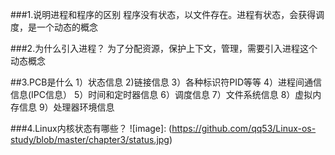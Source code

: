 ###1.说明进程和程序的区别
程序没有状态，以文件存在。进程有状态，会获得调度，是一个动态的概念

###2.为什么引入进程？
为了分配资源，保护上下文，管理，需要引入进程这个动态概念

##3.PCB是什么
1）状态信息 2)链接信息 3）各种标识符PID等等 4）进程间通信信息(IPC信息） 5）时间和定时器信息
6）调度信息 7）文件系统信息 8）虚拟内存信息 9）处理器环境信息

###4.Linux内核状态有哪些？
  ![image]: (https://github.com/qq53/Linux-os-study/blob/master/chapter3/status.jpg)
